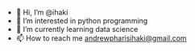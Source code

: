 - 👋 Hi, I’m @ihaki
- 👀 I’m interested in python programming
- 🌱 I’m currently learning data science
- 📫 How to reach me andrewpharisihaki@gmail.com

<!---
ihaki/ihaki is a ✨ special ✨ repository because its `README.md` (this file) appears on your GitHub profile.
You can click the Preview link to take a look at your changes.
--->

